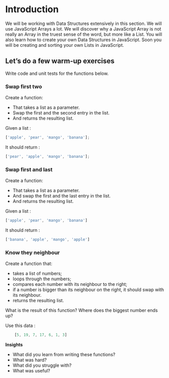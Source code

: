# Introduction

We will be working with Data Structures extensively in this section. We will use JavaScript Arrays a lot. We will discover why a JavaScript Array is not really an Array in the truest sense of the word, but more like a List. You will also learn how to create your own Data Structures in JavaScript. Soon you will be creating and sorting your own Lists in JavaScript.

## Let’s do a few warm-up exercises

Write code and unit tests for the functions below.

### Swap first two

Create a function:

  * That takes a list as a parameter.
  * Swap the first and the second entry in the list.
  * And returns the resulting list.

Given a list :

```javascript
['apple', 'pear', 'mango', 'banana'];
```

It should return :

```javascript
['pear', 'apple', 'mango', 'banana'];
```

### Swap first and last

Create a function:

  * That takes a list as a parameter.
  * And swap the first and the last entry in the list.
  * And returns the resulting list.

Given a list :

```javascript
['apple', 'pear', 'mango', 'banana']
```    

It should return :

```javascript
['banana', 'apple', 'mango', 'apple']
```    

### Know they neighbour

Create a function that:

  * takes a list of numbers;
  * loops through the numbers;
  * compares each number with its neighbour to the right;
  * if a number is bigger than its neighbour on the right, it should swap with its neighbour.
  * returns the resulting list.

What is the result of this function? Where does the biggest number ends up?

Use this data :

```javascript
    [5, 19, 7, 17, 6, 1, 3]
```

**Insights**

* What did you learn from writing these functions?
* What was hard?
* What did you struggle with?
* What was useful?
